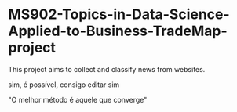 # MS902-Topics-in-Data-Science-Applied-to-Business-TradeMap-project
This project aims to collect and classify news from websites.

sim, é possível, consigo editar sim

"O melhor método é aquele que converge"
